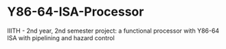 # Y86-64-ISA-Processor
IIITH - 2nd year, 2nd semester project: a functional processor with Y86-64 ISA with pipelining and hazard control
